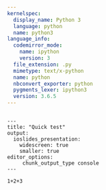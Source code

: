 ```yaml
---
kernelspec:
  display_name: Python 3
  language: python
  name: python3
language_info:
  codemirror_mode:
    name: ipython
    version: 3
  file_extension: .py
  mimetype: text/x-python
  name: python
  nbconvert_exporter: python
  pygments_lexer: ipython3
  version: 3.6.5
---
```


```{raw-cell}

---
title: "Quick test"
output:
  ioslides_presentation:
    widescreen: true
    smaller: true
editor_options:
     chunk_output_type console
---
```

```{code-cell} ipython3
1+2+3
```

```{code-cell} ipython3

```
